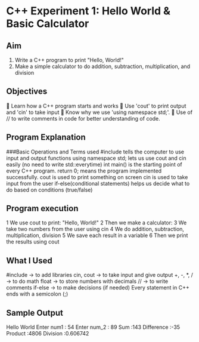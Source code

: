# C++ Experiment 1: Hello World & Basic Calculator

## Aim
1. Write a C++ program to print "Hello, World!"
2. Make a simple calculator to do addition, subtraction, multiplication, and division
## Objectives
🔹 Learn how a C++ program starts and works
🔹 Use 'cout' to print output and 'cin' to take input
🔹 Know why we use 'using namespace std;'.
🔹 Use of // to write comments in code for better understanding of code.
## Program Explanation
###Basic Operations and Terms used
#include tells the computer to use input and output functions
using namespace std; lets us use cout and cin easily (no need to write std::everytime)
int main() is the starting point of every C++ program.
return 0; means the program implemented successfully.
cout is used to print something on screen
cin is used to take input from the user
if-else(conditional statements) helps us decide what to do based on conditions (true/false)
## Program execution
1 We use cout to print: "Hello, World!"
2 Then we make a calculator:
3 We take two numbers from the user using cin
4 We do addition, subtraction, multiplication, division
5 We save each result in a variable
6 Then we print the results using cout
## What I Used
#include → to add libraries
cin, cout → to take input and give output
+, -, *, / → to do math
float → to store numbers with decimals
// → to write comments
if-else → to make decisions (if needed)
Every statement in C++ ends with a semicolon (;)

## Sample Output
Hello World
Enter num1 :	54
Enter num_2 :	89
Sum :143
Difference :-35
Product :4806
Division :0.606742
